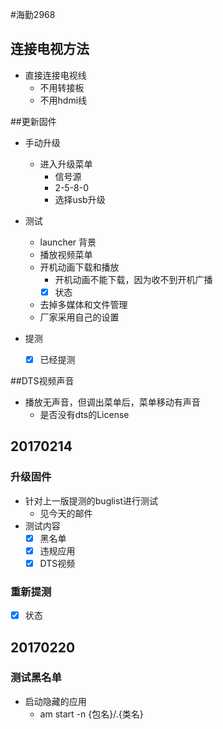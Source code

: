 #海勤2968

## 连接电视方法
- 直接连接电视线
	- 不用转接板
	- 不用hdmi线

##更新固件
- 手动升级  
	- 进入升级菜单  
		- 信号源  
		- 2-5-8-0  
		- 选择usb升级
- 测试
	- launcher 背景  
	- 播放视频菜单  
	- 开机动画下载和播放  
		- 开机动画不能下载，因为收不到开机广播
		- [x] 状态  
	- 去掉多媒体和文件管理    
	- 厂家采用自己的设置

- 提测
	- [x] 已经提测


##DTS视频声音
- 播放无声音，但调出菜单后，菜单移动有声音
	- 是否没有dts的License
	
## 20170214
### 升级固件
- 针对上一版提测的buglist进行测试
	- 见今天的邮件
- 测试内容
	- [x] 黑名单
	- [x] 违规应用
	- [x] DTS视频
### 重新提测
- [x] 状态


## 20170220
### 测试黑名单
- 启动隐藏的应用
	- am start -n {包名}/.{类名}

